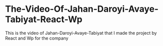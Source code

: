 # The-Video-Of-Jahan-Daroyi-Avaye-Tabiyat-React-Wp
This is the video of Jahan-Daroyi-Avaye-Tabiyat that I made the project by React and Wp for the company
